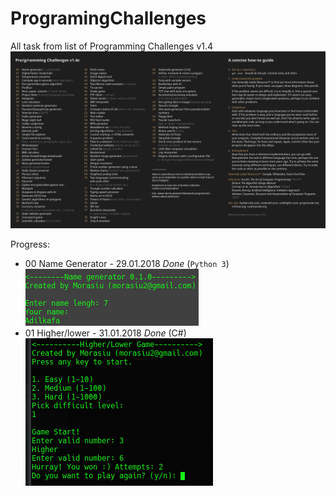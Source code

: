 # ProgramingChallenges
All task from list of Programming Challenges v1.4
![list](docs/list.png)

Progress:
* 00 Name Generator - 29.01.2018 *Done* (`Python 3`) <br>
![00](docs/00.png)
* 01 Higher/lower - 31.01.2018 *Done* (C#) <br>
![01](docs/01.png)
